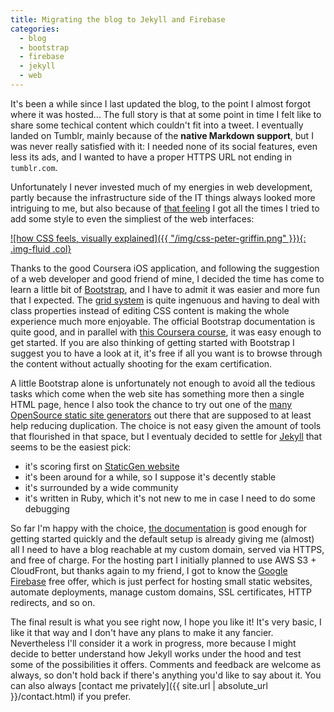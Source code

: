 ```yaml
---
title: Migrating the blog to Jekyll and Firebase
categories:
  - blog
  - bootstrap
  - firebase
  - jekyll
  - web
---
```


It's been a while since I last updated the blog, to the point I almost forgot where it was hosted...
The full story is that at some point in time I felt like to share some techical content which couldn't fit into a tweet.
I eventually landed on Tumblr, mainly because of the __native Markdown support__, but I was never really satisfied with it: I needed none of its social features, even less its ads, and I wanted to have a proper HTTPS URL not ending in `tumblr.com`.

Unfortunately I never invested much of my energies in web development, partly because the infrastructure side of the IT things always looked more intriguing to me, but also because of [that feeling][css-griffin-imgur] I got all the times I tried to add some style to even the simpliest of the web interfaces:

[![how CSS feels, visually explained]({{ "/img/css-peter-griffin.png" }}){: .img-fluid .col}][css-griffin-imgur]

Thanks to the good Coursera iOS application, and following the suggestion of a web developer and good friend of mine, I decided the time has come to learn a little bit of [Bootstrap][bootstrap-docs], and I have to admit it was easier and more fun that I expected. The [grid system][bootstrap-docs-grid] is quite ingenuous and having to deal with class properties instead of editing CSS content is making the whole experience much more enjoyable. The official Bootstrap documentation is quite good, and in parallel with [this Coursera course][bootstrap-course], it was easy enough to get started. If you are also thinking of getting started with Bootstrap I suggest you to have a look at it, it's free if all you want is to browse through the content without actually shooting for the exam certification.

A little Bootstrap alone is unfortunately not enough to avoid all the tedious tasks which come when the web site has something more then a single HTML page, hence I also took the chance to try out one of the [many OpenSource static site generators][static-gen-website] out there that are supposed to at least help reducing duplication. The choice is not easy given the amount of tools that flourished in that space, but I eventualy decided to settle for [Jekyll][jekyll-website] that seems to be the easiest pick:

- it's scoring first on [StaticGen website][static-gen-website]
- it's been around for a while, so I suppose it's decently stable
- it's surrounded by a wide community
- it's written in Ruby, which it's not new to me in case I need to do some debugging

So far I'm happy with the choice, [the documentation][jekyll-quickstart] is good enough for getting started quickly and the default setup is already giving me (almost) all I need to have a blog reachable at my custom domain, served via HTTPS, and free of charge. For the hosting part I initially planned to use AWS S3 + CloudFront, but thanks again to my friend, I got to know the [Google Firebase][firebase-website] free offer, which is just perfect for hosting small static websites, automate deployments, manage custom domains, SSL certificates, HTTP redirects, and so on.

The final result is what you see right now, I hope you like it! It's very basic, I like it that way and I don't have any plans to make it any fancier. Nevertheless I'll consider it a work in progress, more because I might decide to better understand how Jekyll works under the hood and test some of the possibilities it offers. Comments and feedback are welcome as always, so don't hold back if there's anything you'd like to say about it. You can also always [contact me privately]({{ site.url | absolute_url }}/contact.html) if you prefer.


[bootstrap-course]: https://www.coursera.org/learn/bootstrap-4
[static-gen-website]: https://www.staticgen.com/
[jekyll-website]: https://jekyllrb.com/
[jekyll-quickstart]: https://jekyllrb.com/docs/quickstart/
[bootstrap-docs]: https://getbootstrap.com/
[bootstrap-docs-grid]: https://getbootstrap.com/docs/4.1/layout/grid/
[firebase-website]: https://firebase.google.com/
[css-griffin-imgur]: https://imgur.com/gallery/Q3cUg29
